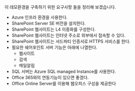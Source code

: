 이 데모환경을 구축하기 위한 요구사항 들을 정리해 보겠습니다.

* Azure 인프라 환경을 사용한다.
* SharePoint Server SE 버전을 설치한다.
* SharePoint 웹사이트는 L4 이중화를 구성한다.
* SharePoint 웹사이트는 인터넷 주소로 외부에서 접속할 수 있다.
* SharePoint 웹사이트는 서드파티 인증서로 HTTPS 서비스를 한다.
* 필요한 쉐어포인트 서버 기능은 아래에 나열한다.
    * 웹사이트
    * 검색
    * 메일알림
* SQL 서버는 Azure SQL managed Instance를 사용한다.
* Office 365와의 연동기능이 있으면 좋겠다.
* Office Online Server를 이용해 웹오피스 구성을 제공한다






